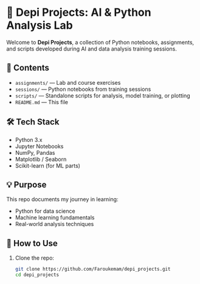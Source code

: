 # 🧠 Depi Projects: AI & Python Analysis Lab

Welcome to **Depi Projects**, a collection of Python notebooks, assignments, and scripts developed during AI and data analysis training sessions.

## 📂 Contents

- `assignments/` — Lab and course exercises
- `sessions/` — Python notebooks from training sessions
- `scripts/` — Standalone scripts for analysis, model training, or plotting
- `README.md` — This file

## 🛠️ Tech Stack

- Python 3.x
- Jupyter Notebooks
- NumPy, Pandas
- Matplotlib / Seaborn
- Scikit-learn (for ML parts)

## 💡 Purpose

This repo documents my journey in learning:
- Python for data science
- Machine learning fundamentals
- Real-world analysis techniques

## 🚀 How to Use

1. Clone the repo:

   ```bash
   git clone https://github.com/Faroukemam/depi_projects.git
   cd depi_projects
